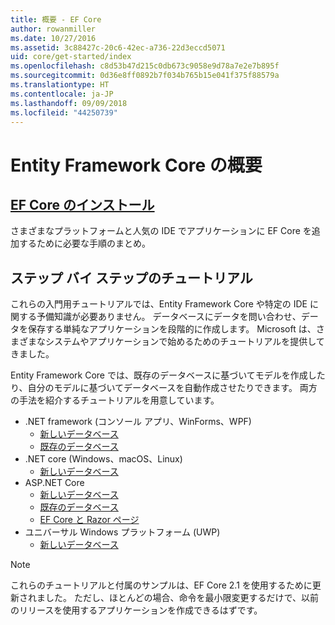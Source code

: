 ```yaml
---
title: 概要 - EF Core
author: rowanmiller
ms.date: 10/27/2016
ms.assetid: 3c88427c-20c6-42ec-a736-22d3eccd5071
uid: core/get-started/index
ms.openlocfilehash: c8d53b47d215c0db673c9058e9d78a7e2e7b895f
ms.sourcegitcommit: 0d36e8ff0892b7f034b765b15e041f375f88579a
ms.translationtype: HT
ms.contentlocale: ja-JP
ms.lasthandoff: 09/09/2018
ms.locfileid: "44250739"
---
```

# <a name="getting-started-with-entity-framework-core"></a>Entity Framework Core の概要

## <a name="installing-ef-coreinstallindexmd"></a>[EF Core のインストール](install/index.md)

さまざまなプラットフォームと人気の IDE でアプリケーションに EF Core を追加するために必要な手順のまとめ。

## <a name="step-by-step-tutorials"></a>ステップ バイ ステップのチュートリアル

これらの入門用チュートリアルでは、Entity Framework Core や特定の IDE に関する予備知識が必要ありません。 データベースにデータを問い合わせ、データを保存する単純なアプリケーションを段階的に作成します。 Microsoft は、さまざまなシステムやアプリケーションで始めるためのチュートリアルを提供してきました。

Entity Framework Core では、既存のデータベースに基づいてモデルを作成したり、自分のモデルに基づいてデータベースを自動作成させたりできます。 両方の手法を紹介するチュートリアルを用意しています。

* .NET framework (コンソール アプリ、WinForms、WPF)
  * [新しいデータベース](full-dotnet/new-db.md)
  * [既存のデータベース](full-dotnet/existing-db.md)
* .NET core (Windows、macOS、Linux)
  * [新しいデータベース](netcore/new-db-sqlite.md)
* ASP.NET Core
  * [新しいデータベース](aspnetcore/new-db.md)
  * [既存のデータベース](aspnetcore/existing-db.md)
  * [EF Core と Razor ページ](/aspnet/core/data/ef-rp/intro)
* ユニバーサル Windows プラットフォーム (UWP)
  * [新しいデータベース](uwp/getting-started.md)

> [!NOTE]  
> これらのチュートリアルと付属のサンプルは、EF Core 2.1 を使用するために更新されました。 ただし、ほとんどの場合、命令を最小限変更するだけで、以前のリリースを使用するアプリケーションを作成できるはずです。 
